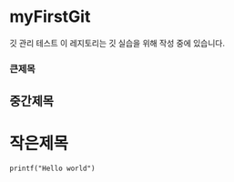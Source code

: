 # myFirstGit
깃 관리 테스트
이 레지토리는 깃 실습을 위해 작성 중에 있습니다.
### 큰제목
## 중간제목
# 작은제목
```
printf("Hello world")
```
